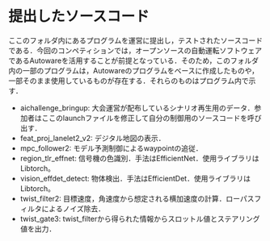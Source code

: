 # 提出したソースコード
ここのフォルダ内にあるプログラムを運営に提出し，テストされたソースコードである．今回のコンペティションでは，オープンソースの自動運転ソフトウェアであるAutowareを活用することが前提となっている．そのため，このフォルダ内の一部のプログラムは，Autowareのプログラムをベースに作成したものや，一部そのまま使用しているものが存在する．それらのものはプログラム内で示す．

* aichallenge_bringup: 大会運営が配布しているシナリオ再生用のデータ．参加者はここのlaunchファイルを修正して自分の制御用のソースコードを呼び出す．
* feat_proj_lanelet2_v2: デジタル地図の表示．
* mpc_follower2: モデル予測制御によるwaypointの追従．
* region_tlr_effnet: 信号機の色識別．手法はEfficientNet．使用ライブラリはLibtorch。
* vision_effdet_detect: 物体検出．手法はEfficientDet．使用ライブラリはLibtorch。
* twist_filter2: 目標速度，角速度から想定される横加速度の計算．ローパスフィルタによるノイズ除去．
* twist_gate3: twist_filterから得られた情報からスロットル値とステアリング値を出力．
